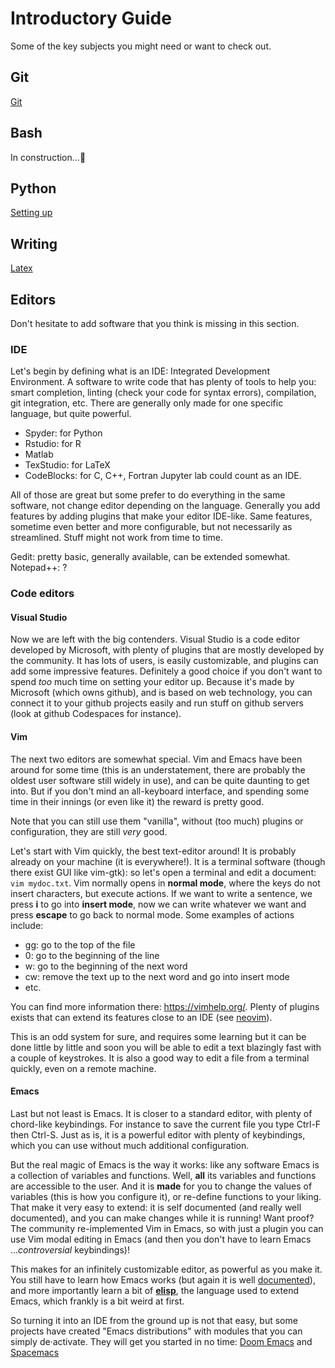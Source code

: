 # Introductory Guide

Some of the key subjects you might need or want to check out.

## Git

[Git](Git/readme.md)

## Bash

In construction...🚧 

## Python

[Setting up](Python/setting_up_guide.md)

## Writing

[Latex](Latex/readme.md)

## Editors

Don't hesitate to add software that you think is missing in this section.

### IDE

Let's begin by defining what is an IDE: Integrated Development Environment. A software to write code that has plenty of tools to help you: smart completion, linting (check your code for syntax errors), compilation, git integration, etc.
There are generally only made for one specific language, but quite powerful.
- Spyder: for Python
- Rstudio: for R
- Matlab
- TexStudio: for LaTeX
- CodeBlocks: for C, C++, Fortran
Jupyter lab could count as an IDE.

All of those are great but some prefer to do everything in the same software, not change editor depending on the language.
Generally you add features by adding plugins that make your editor IDE-like.
Same features, sometime even better and more configurable, but not necessarily as streamlined. Stuff might not work from time to time.

Gedit: pretty basic, generally available, can be extended somewhat.
Notepad++: ?

### Code editors

#### Visual Studio

Now we are left with the big contenders.
Visual Studio is a code editor developed by Microsoft, with plenty of plugins that are mostly developed by the community.
It has lots of users, is easily customizable, and plugins can add some impressive features. Definitely a good choice if you don't want to spend *too* much time on setting your editor up.
Because it's made by Microsoft (which owns github), and is based on web technology, you can connect it to your github projects easily and run stuff on github servers (look at github Codespaces for instance).

#### Vim

The next two editors are somewhat special. Vim and Emacs have been around for some time (this is an understatement, there are probably the oldest user software still widely in use), and can be quite daunting to get into. But if you don't mind an all-keyboard interface, and spending some time in their innings (or even like it) the reward is pretty good.

Note that you can still use them "vanilla", without (too much) plugins or configuration, they are still *very* good.

Let's start with Vim quickly, the best text-editor around!
It is probably already on your machine (it is everywhere!). It is a terminal software (though there exist GUI like vim-gtk): so let's open a terminal and edit a document: `vim mydoc.txt`.
Vim normally opens in **normal mode**, where the keys do not insert characters, but execute actions.
If we want to write a sentence, we press **i** to go into **insert mode**, now we can write whatever we want and press **escape** to go back to normal mode.
Some examples of actions include:
- gg: go to the top of the file
- 0: go to the beginning of the line
- w: go to the beginning of the next word
- cw: remove the text up to the next word and go into insert mode
- etc.

You can find more information there: https://vimhelp.org/.
Plenty of plugins exists that can extend its features close to an IDE (see [neovim](https://neovim.io/)).

This is an odd system for sure, and requires some learning but it can be done little by little and soon you will be able to edit a text blazingly fast with a couple of keystrokes.
It is also a good way to edit a file from a terminal quickly, even on a remote machine.

#### Emacs

Last but not least is Emacs. It is closer to a standard editor, with plenty of chord-like keybindings. For instance to save the current file you type Ctrl-F then Ctrl-S.
Just as is, it is a powerful editor with plenty of keybindings, which you can use without much additional configuration.

But the real magic of Emacs is the way it works: like any software Emacs is a collection of variables and functions. Well, **all** its variables and functions are accessible to the user.
And it is **made** for you to change the values of variables (this is how you configure it), or re-define functions to your liking.
That make it very easy to extend: it is self documented (and really well documented), and you can make changes while it is running!
Want proof? The community re-implemented Vim in Emacs, so with just a plugin you can use Vim modal editing in Emacs (and then you don't have to learn Emacs ...*controversial* keybindings)!

This makes for an infinitely customizable editor, as powerful as you make it. You still have to learn how Emacs works (but again it is well [documented](https://www.gnu.org/software/emacs/manual/emacs.html)), and more importantly learn a bit of [**elisp**](https://www.gnu.org/software/emacs/manual/elisp.html), the language used to extend Emacs, which frankly is a bit weird at first.

So turning it into an IDE from the ground up is not that easy, but some projects have created "Emacs distributions" with modules that you can simply de·activate. They will get you started in no time: [Doom Emacs](https://github.com/doomemacs/doomemacs) and [Spacemacs](https://www.spacemacs.org/)
